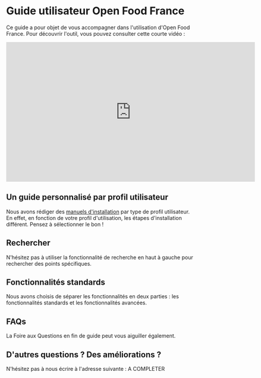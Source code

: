 # Guide utilisateur Open Food France

Ce guide a pour objet de vous accompagner dans l'utilisation d'Open Food France. Pour découvrir l'outil, vous pouvez consulter cette courte vidéo :

<iframe width="669" height="376" src="https://www.youtube.com/embed/eA3IcMUnU14" frameborder="0" allowfullscreen></iframe>

## Un guide personnalisé par profil utilisateur
Nous avons rédiger des [manuels d'installation](/model-specific-setup-instructions.md) par type de profil utilisateur. En effet, en fonction de votre profil d'utilisation, les étapes d'installation différent. Pensez à sélectionner le bon ! 

## Rechercher
N'hésitez pas à utiliser la fonctionnalité de recherche en haut à gauche pour rechercher des points spécifiques.

## Fonctionnalités standards
Nous avons choisis de séparer les fonctionnalités en deux parties : les fonctionnalités standards et les fonctionnalités avancées.

## FAQs
La Foire aux Questions en fin de guide peut vous aiguiller également.

## D'autres questions ? Des améliorations ?
N'hésitez pas à nous écrire à l'adresse suivante : A COMPLETER

